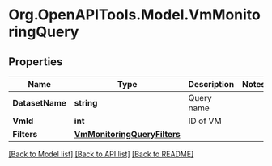 # Org.OpenAPITools.Model.VmMonitoringQuery

## Properties

Name | Type | Description | Notes
------------ | ------------- | ------------- | -------------
**DatasetName** | **string** | Query name | 
**VmId** | **int** | ID of VM | 
**Filters** | [**VmMonitoringQueryFilters**](VmMonitoringQueryFilters.md) |  | 

[[Back to Model list]](../README.md#documentation-for-models) [[Back to API list]](../README.md#documentation-for-api-endpoints) [[Back to README]](../README.md)

